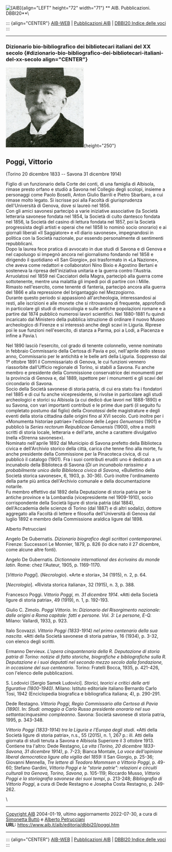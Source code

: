![\[AIB\]](/aib/wi/aibv72.gif){align="LEFT" height="72" width="71"}
** AIB. Pubblicazioni. DBBI20**\

::: {align="CENTER"}
[AIB-WEB](/) \| [Pubblicazioni AIB](/pubblicazioni/) \| [DBBI20 Indice
delle voci](dbbi20.htm)
:::

------------------------------------------------------------------------

### Dizionario bio-bibliografico dei bibliotecari italiani del XX secolo {#dizionario-bio-bibliografico-dei-bibliotecari-italiani-del-xx-secolo align="CENTER"}

![\[Ritratto\]](poggi.jpg){height="250"}

## Poggi, Vittorio

(Torino 20 dicembre 1833 -- Savona 31 dicembre 1914)

Figlio di un funzionario della Corte dei conti, di una famiglia di
Albisola, rimase presto orfano e studiò a Savona nel Collegio degli
scolopi, insieme a personaggi come Paolo Boselli, Anton Giulio Barrili e
Pietro Sbarbaro, a cui rimase molto legato. Si iscrisse poi alla Facoltà
di giurisprudenza dell\'Università di Genova, dove si laureò nel 1856.\
Con gli amici savonesi partecipò a varie iniziative associative (la
Società letteraria savonese fondata nel 1854, la Società di culto
dantesco fondata nel 1856, la Società del casino di lettura fondata nel
1857, poi la Società progressista degli artisti e operai che nel 1858 lo
nominò socio onorario) e ai giornali liberali «Il Saggiatore» e «Il
diario savonese», impegnandosi in politica con la Società nazionale, pur
essendo personalmente di sentimenti repubblicani.\
Dopo la laurea fece pratica di avvocato in due studi di Savona e di
Genova e nel capoluogo si impegnò ancora nel giornalismo fondando nel
1858 e dirigendo il quotidiano «Il San Giorgio», poi trasformato in «La
Nazione», che aveva come redattori e collaboratori Nino Bixio e Agostino
Bertani e sosteneva la ripresa dell\'iniziativa unitaria e la guerra
contro l\'Austria.\
Arruolatosi nel 1859 nei Cacciatori della Magra, partecipò alla guerra
come sottotenente, mentre una malattia gli impedì poi di partire con i
Mille. Rimasto nell\'esercito, come tenente di fanteria, partecipò
ancora alla guerra del 1866 e alla repressione del brigantaggio nel
Mezzogiorno.\
Durante questo periodo si appassionò all\'archeologia, interessandosi ai
resti, alle iscrizioni e alle monete che si ritrovavano di frequente,
approfondì in particolare gli studi di etruscologia e sulle antiche
popolazioni romane e a partire dal 1874 pubblicò numerosi lavori
scientifici. Nel 1880-1881 fu quindi incaricato dal Ministero della
pubblica istruzione di ordinare il nuovo Museo archeologico di Firenze e
si interessò anche degli scavi in Liguria. Riprese poi le sue funzioni
nell\'esercito, di stanza a Parma, poi a Lodi, a Piacenza e infine a
Pavia.\

Nel 1890 lasciò l\'esercito, col grado di tenente colonnello, venne
nominato in febbraio Commissario della Certosa di Pavia e poi,
nell\'aprile dello stesso anno, Commissario per le antichità e le belle
arti della Liguria. Soppresso dal 1º ottobre 1891 il Commissariato di
Genova, le cui funzioni vennero riassorbite dall\'Ufficio regionale di
Torino, si stabilì a Savona. Fu anche membro e presidente della
Commissione conservatrice dei monumenti per la provincia di Genova e,
dal 1889, ispettore per i monumenti e gli scavi del circondario di
Savona.\
Socio della Società savonese di storia patria, di cui era stato fra i
fondatori nel 1885 e di cui fu anche vicepresidente, si rivolse in
particolare agli studi archeologici e storici su Albisola (a cui dedicò
due lavori nel 1888-1890) e su Savona, con vari importanti contributi e
le prime due parti (il seguito fu completato postumo dal figlio) della
*Cronotassi* delle magistrature e degli eventi della storia cittadina
dalle origini fino al XVI secolo. Curò inoltre per i «Monumenta
historiae patriae» l\'edizione delle *Leges Genuenses* (1901) e pubblicò
la *Series rectorum Reipublicae Genuensis* (1900), oltre a molti scritti
di storia locale, letteraria e dell\'arte, anche a carattere divulgativo
(nella «Strenna savonese»).\
Nominato nell\'aprile 1892 dal Municipio di Savona prefetto della
Biblioteca civica e dell\'Archivio storico della città, carica che tenne
fino alla morte, fu anche presidente della Commissione per la Pinacoteca
civica, di cui pubblicò il catalogo (1901). Fra i suoi contributi
eruditi uno è dedicato a un incunabolo della Biblioteca di Savona (*Di
un incunabolo rarissimo e probabilmente unico della Biblioteca civica di
Savona*, «Bullettino della Società storica savonese», 6, 1903, p.
30-36). Curò inoltre l\'ordinamento della parte più antica
dell\'Archivio comunale e della documentazione notarile.\
Fu membro effettivo dal 1892 della Deputazione di storia patria per le
antiche province e la Lombardia (vicepresidente nel 1909-1910), socio
corrispondente della Società ligure di storia patria (dal 1884),
dell\'Accademia delle scienze di Torino (dal 1887) e di altri sodalizi,
dottore aggregato alla Facoltà di lettere e filosofia dell\'Università
di Genova dal luglio 1892 e membro della Commissione araldica ligure dal
1898.

Alberto Petrucciani

Angelo De Gubernatis. *Dizionario biografico degli scrittori
contemporanei*. Firenze: Successori Le Monnier, 1879, p. 826 (lo dice
nato il 27 dicembre, come alcune altre fonti).

Angelo De Gubernatis. *Dictionnaire international des écrivains du monde
latin*. Rome: chez l\'Auteur, 1905, p. 1169-1170.

\[*Vittorio Poggi*\]. (*Necrologio*). «Arte e storia», 34 (1915), n. 2,
p. 64.

\[*Necrologio*\]. «Rivista storica italiana», 32 (1915), n. 3, p. 388.

Francesco Poggi. *Vittorio Poggi, m. 31 dicembre 1914*. «Atti della
Società ligure di storia patria», 49 (1919), n. 1, p. 192-193.

Giulio C. Zimolo. *Poggi Vittorio*. In: *Dizionario del Risorgimento
nazionale: dalle origini a Roma capitale: fatti e persone. Vol. 3: Le
persone, E-Q.* Milano: Vallardi, 1933, p. 923.

Italo Scovazzi. *Vittorio Poggi (1833-1914) nel primo centenario della
sua nascita*. «Atti della Società savonese di storia patria», 16 (1934),
p. 3-32, con elenco degli scritti.

Ermanno Dervieux. *L\'opera cinquantenaria della R. Deputazione di
storia patria di Torino: notizie di fatto storiche, biografiche e
bibliografiche sulla R. Deputazione e i suoi deputati nel secondo mezzo
secolo dalla fondazione, in occasione del suo centenario*. Torino:
Fratelli Bocca, 1935, p. 421-426, con l\'elenco delle pubblicazioni.

S. Lodovici \[Sergio Samek Ludovici\]. *Storici, teorici e critici delle
arti figurative (1800-1940)*. Milano: Istituto editoriale italiano
Bernardo Carlo Tosi, 1942 (Enciclopedia biografica e bibliografica
italiana; 4), p. 290-291.

Dede Restagno. *Vittorio Poggi, Regio Commissario alla Certosa di Pavia
(1890)*. In: *Studi: omaggio a Carlo Russo presidente onorario nel suo
settantacinquesimo compleanno*. Savona: Società savonese di storia
patria, 1995, p. 343-348.

*Vittorio Poggi (1833-1914) tra la Liguria e l\'Europa degli studi*.
«Atti della Società ligure di storia patria», n.s., 55 (2015), n. 1, 267
p.: ill. Atti della giornata di studi tenuta a Savona e Albisola
Superiore il 3 ottobre 1913. Contiene tra l\'altro: Dede Restagno, *La
vita (Torino, 20 dicembre 1833-Savona, 31 dicembre 1914)*, p. 7-23;
Bianca Montale, *La voce dell\'opinione liberal democratica ligure alla
vigilia del 1859:* Il San Giorgio, p. 25-36; Giovanni Mennella, *Tre
lettere di Teodoro Mommsen a Vittorio Poggi*, p. 49-60; Stefano Gardini,
*Vittorio Poggi e le \"storie patrie\": relazioni e circuiti culturali
tra Genova, Torino, Savona*, p. 105-119; Riccardo Musso, *Vittorio Poggi
e la storiografia savonese dei suoi tempi*, p. 213-248; *Bibliografia di
Vittorio Poggi*, a cura di Dede Restagno e Josepha Costa Restagno, p.
249-262.

\

------------------------------------------------------------------------

[Copyright AIB](/su-questo-sito/dichiarazione-di-copyright-aib-web/)
2004-01-19, ultimo aggiornamento 2022-07-30, a cura di [Simonetta
Buttò](/aib/redazione3.htm) e [Alberto
Petrucciani](/su-questo-sito/redazione-aib-web/)\
**URL:** https://www.aib.it/aib/editoria/dbbi20/poggi.htm

------------------------------------------------------------------------

::: {align="CENTER"}
[AIB-WEB](/) \| [Pubblicazioni AIB](/pubblicazioni/) \| [DBBI20 Indice
delle voci](dbbi20.htm)
:::
